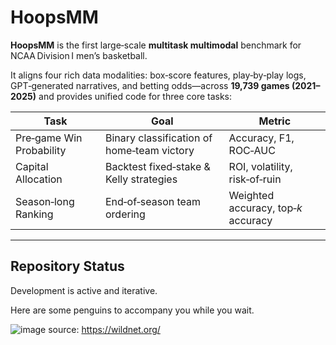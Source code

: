 # HoopsMM

**HoopsMM** is the first large‑scale **multitask multimodal** benchmark for NCAA Division I men’s basketball.  

It aligns four rich data modalities: box‑score features, play‑by‑play logs, GPT‑generated narratives, and betting odds—across **19,739 games (2021–2025)** and provides unified code for three core tasks:

| Task | Goal | Metric |
|---|---|---|
| Pre‑game Win Probability | Binary classification of home‑team victory | Accuracy, F1, ROC‑AUC |
| Capital Allocation | Backtest fixed‑stake & Kelly strategies | ROI, volatility, risk‑of‑ruin |
| Season‑long Ranking | End‑of‑season team ordering | Weighted accuracy, top‑$k$ accuracy |

---

## Repository Status
Development is active and iterative. 

Here are some penguins to accompany you while you wait.

![image](https://github.com/user-attachments/assets/0d41eb6a-4e22-47c3-9d81-07a829914e51)
source: https://wildnet.org/
